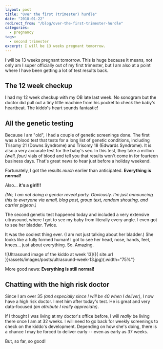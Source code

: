 ```yaml
---
layout: post
title: "Over the first (trimester) hurdle"
date: "2018-01-22"
redirect_from: "/blog/over-the-first-trimester-hurdle"
categories:
  - pregnancy
tags:
  - second trimester
excerpt: I will be 13 weeks pregnant tomorrow.
---
```


I will be 13 weeks pregnant tomorrow. This is huge because it means, not only am I super officially out of my first trimester, but I am also at a point where I have been getting a lot of test results back.

## The 12 week checkup

I had my 12 week checkup with my OB late last week. No sonogram but the doctor did pull out a tiny little machine from his pocket to check the baby's heartbeat. The kiddo's heart sounds fantastic!

## All the genetic testing

Because I am "old", I had a couple of genetic screenings done. The first was a blood test that tests for a long list of genetic conditions, including Trisomy 21 (Downs Syndrome) and Trisomy 18 (Edwards Syndrome). It is also a very accurate test for the baby's sex. In this test, they take a million _(well, four)_ vials of blood and tell you that results won't come in for fourteen business days. That's great news to hear just before a holiday weekend.

Fortunately, I got the results _much_ earlier than anticipated. **Everything is normal!**

Also... **it's a girl!!!**

_(No, I am not doing a gender reveal party. Obviously. I'm just announcing this to everyone via email, blog post, group text, random shouting, and carrier pigeon.)_

The second genetic test happened today and included a very extensive ultrasound, where I got to see my baby from literally every angle. I even got to see her bladder. Twice.

It was the coolest thing ever. (I am not just talking about her bladder.) She looks like a fully formed human! I got to see her head, nose, hands, feet, knees... just about everything. So. Amazing.

![Ultrasound image of the kiddo at week 13]({{ site.url }}/assets/images/posts/ultrasound-week-13.jpg){:width="75%"}

More good news: **Everything is still normal!**

## Chatting with the high risk doctor

Since I am over 35 _(and especially since I will be 40 when I deliver)_, I now have a high risk doctor. I met him after today's test. He is great and very data-focused _(an attribute I really appreciate)_.

If I thought I was living at my doctor's office before, I will _really_ be living there once I am at 32 weeks. I will need to go back for weekly screenings to check on the kiddo's development. Depending on how she's doing, there is a chance I may be forced to deliver early -- even as early as 37 weeks.

But, so far, so good!
